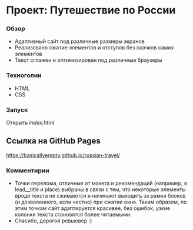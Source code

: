 # Проект: Путешествие по России

### Обзор

- Адаптивный сайт под различные размеры экранов
- Реализовано сжатие элементов и отступов без скачков самих элементов
- Текст сглажен и оптимизирован под различные браузеры

### Техноголии

- HTML
- CSS

### Запуск
Открыть *index.html*

## Ссылка на GitHub Pages
https://basicallyempty.github.io/russian-travel/

### Комментирии
- Точки перелома, отличные от макета и рекомендаций (например, в lead__title и place) выбраны в связи с тем, что некоторые элементы вроде текста не сжимаются и начинают выходить за рамки блоков (и дозволенного, если честно) при сжатии окна. Таким образом, по этим точкам сайт адаптируется красивее, без ошибок, узкие колонки текста становятся более читаемыми.
- Спасибо, дорогой ревьювер :)
